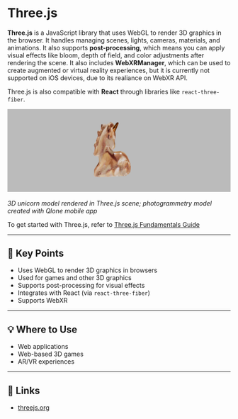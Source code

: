 # Three.js

**Three.js** is a JavaScript library that uses WebGL to render 3D graphics in the browser. It handles managing scenes, lights, cameras, materials, and animations. It also supports **post-processing**, which means you can apply visual effects like bloom, depth of field, and color adjustments after rendering the scene. It also includes **WebXRManager**, which can be used to create augmented or virtual reality experiences, but it is currently not supported on iOS devices, due to its realiance on WebXR API.

Three.js is also compatible with **React** through libraries like `react-three-fiber`.

![Unicorn model](../../images/unicorn.PNG)

_3D unicorn model rendered in Three.js scene; photogrammetry model created with Qlone mobile app_

To get started with Three.js, refer to [Three.js Fundamentals Guide](https://threejs.org/manual/#en/fundamentals)

---

## 🔑 Key Points

- Uses WebGL to render 3D graphics in browsers
- Used for games and other 3D graphics
- Supports post-processing for visual effects
- Integrates with React (via `react-three-fiber`)
- Supports WebXR

---

## 💡 Where to Use

- Web applications
- Web-based 3D games
- AR/VR experiences

---

## 🔗 Links

- [threejs.org](https://threejs.org)

